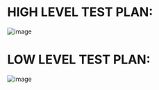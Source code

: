# HIGH LEVEL TEST PLAN:

![image](https://user-images.githubusercontent.com/85006836/157837645-8ac657ca-ea5a-42b8-8f17-829a560a615a.png)



# LOW LEVEL TEST PLAN:

![image](https://user-images.githubusercontent.com/85006836/157837118-7f03a21b-0d56-4a4e-9435-b21f5eeaae8d.png)
